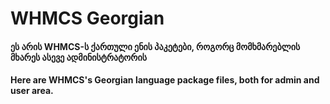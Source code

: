 # WHMCS Georgian

#### ეს არის WHMCS-ს ქართული ენის პაკეტები, როგორც მომხმარებლის მხარეს ასევე ადმინისტრატორის
#### Here are WHMCS's Georgian language package files, both for admin and user area.
